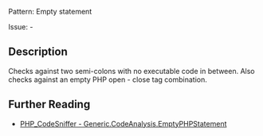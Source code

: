 Pattern: Empty statement

Issue: -

## Description

Checks against two semi-colons with no executable code in between. Also checks against an empty PHP open - close tag combination.

## Further Reading

* [PHP_CodeSniffer - Generic.CodeAnalysis.EmptyPHPStatement](https://github.com/PHPCSStandards/PHP_CodeSniffer/blob/master/src/Standards/Generic/Sniffs/CodeAnalysis/EmptyPHPStatementSniff.php)